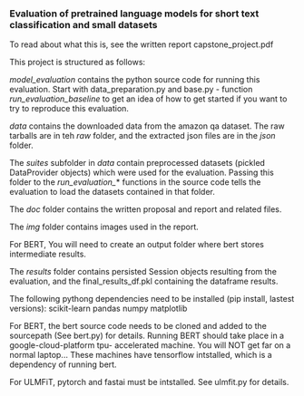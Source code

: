### Evaluation of pretrained language models for short text classification and small datasets
To read about what this is, see the written report capstone_project.pdf 

This project is structured as follows:

*model_evaluation* contains the python source code for running this evaluation. 
Start with data_preparation.py and base.py - function *run_evaluation_baseline* to get an
idea of how to get started if you want to try to reproduce this evaluation.

*data* contains the downloaded data from the amazon qa dataset. The raw tarballs are in teh *raw* folder, 
and the extracted json files are in the *json* folder. 

The *suites* subfolder in *data* contain preprocessed datasets (pickled DataProvider objects)
which were used for the evaluation. Passing this folder to the *run_evaluation_** functions in 
the source code tells the evaluation to load the datasets contained in that folder. 

The *doc* folder contains the written proposal and report and related files.

The *img* folder contains images used in the report. 

For BERT, You will need to create an output folder where bert stores intermediate results. 

The *results* folder contains persisted Session objects resulting from the evaluation, and 
the final_results_df.pkl containing the dataframe results. 

The following pythong dependencies need to be installed (pip install, lastest versions):
scikit-learn
pandas
numpy
matplotlib

For BERT, the bert source code needs to be cloned and added to the sourcepath (See bert.py) for details. 
Running BERT should take place in a google-cloud-platform tpu- accelerated machine. 
You will NOT get far on a normal laptop... These machines have tensorflow intstalled, which is a 
dependency of running bert. 

For ULMFiT, pytorch and fastai must be intstalled. See ulmfit.py for details. 

 

 
